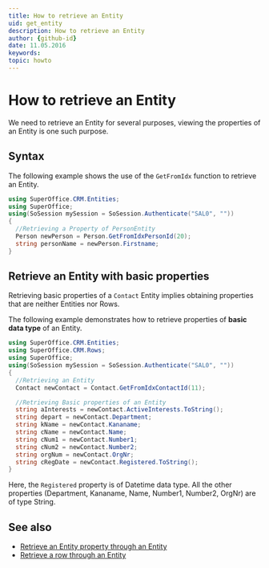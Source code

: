 ```yaml
---
title: How to retrieve an Entity
uid: get_entity
description: How to retrieve an Entity
author: {github-id}
date: 11.05.2016
keywords:
topic: howto
---
```


# How to retrieve an Entity

We need to retrieve an Entity for several purposes, viewing the properties of an Entity is one such purpose.

## Syntax

The following example shows the use of the `GetFromIdx` function to retrieve an Entity.

```csharp
using SuperOffice.CRM.Entities;
using SuperOffice;
using(SoSession mySession = SoSession.Authenticate("SAL0", ""))
{
  //Retrieving a Property of PersonEntity
  Person newPerson = Person.GetFromIdxPersonId(20);
  string personName = newPerson.Firstname;
}
```

## Retrieve an Entity with basic properties

Retrieving basic properties of a `Contact` Entity implies obtaining properties that are neither Entities nor Rows.

The following example demonstrates how to retrieve properties of **basic data type** of an Entity.

```csharp
using SuperOffice.CRM.Entities;
using SuperOffice.CRM.Rows;
using SuperOffice;
using(SoSession mySession = SoSession.Authenticate("SAL0", ""))
{
  //Retrieving an Entity
  Contact newContact = Contact.GetFromIdxContactId(11);

  //Retrieving Basic properties of an Entity
  string aInterests = newContact.ActiveInterests.ToString();
  string depart = newContact.Department;
  string kName = newContact.Kananame;
  string cName = newContact.Name;
  string cNum1 = newContact.Number1;
  string cNum2 = newContact.Number2;
  string orgNum = newContact.OrgNr;
  string cRegDate = newContact.Registered.ToString();
}
```

Here, the `Registered` property is of Datetime data type. All the other properties (Department, Kananame, Name, Number1, Number2, OrgNr) are of type String.

## See also

* [Retrieve an Entity property through an Entity][1]
* [Retrieve a row through an Entity][2]

<!-- Referenced links -->
[1]: get-entity-from-entity.md
[2]: ../rows/get-row-from-entity.md
